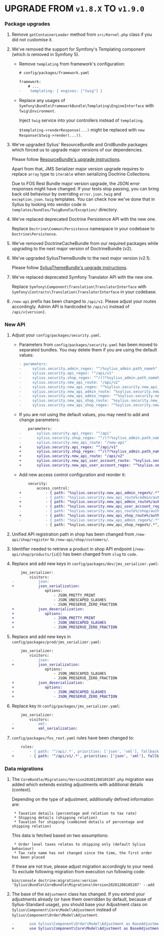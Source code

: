 # UPGRADE FROM `v1.8.X` TO `v1.9.0`

### Package upgrades

1. Remove `getContainerLoader` method from `src/Kernel.php` class if you did not customise it.

1. We've removed the support for Symfony's Templating component (which is removed in Symfony 5). 

    * Remove `templating` from framework's configuration:
        
        ```diff
        # config/packages/framework.yaml
       
        framework:
            # ...
        -    templating: { engines: ["twig"] }
        ```
      
    * Replace any usages of `Symfony\Bundle\FrameworkBundle\Templating\EngineInterface` with `Twig\Environment`.
   
        Inject `twig` service into your controllers instead of `templating`.
      
        `$templating->renderResponse(...)` might be replaced with `new Response($twig->render(...))`.
    
1. We've upgraded Sylius' ResourceBundle and GridBundle packages which forced us to upgrade major versions of our dependencies.
   
    Please follow [ResourceBundle's upgrade instructions](https://github.com/Sylius/SyliusResourceBundle/blob/master/UPGRADE.md#from-16x-to-17x).
   
    Apart from that, JMS Serializer major version upgrade requires to replace `array` type to `iterable` when serializing Doctrine Collections.

    Due to FOS Rest Bundle major version upgrade, the JSON error responses might have changed. If your tests stop passing,
    you can bring back old behaviour by overriding `error.json.twig` and `exception.json.twig` templates. You can check
    how we've done that in Sylius by looking into vendor code in `templates/bundles/TwigBundle/Exception/` directory. 
   
1. We've replaced deprecated Doctrine Persistence API with the new one.
   
    Replace `Doctrine\Common\Persistence` namespace in your codebase to `Doctrine\Persistence`.
   
1. We've removed DoctrineCacheBundle from our required packages while upgrading to the next major version of DoctrineBundle (v2).
   
1. We've upgraded SyliusThemeBundle to the next major version (v2.1).
   
    Please follow [SyliusThemeBundle's upgrade instructions](https://github.com/Sylius/SyliusThemeBundle/blob/master/UPGRADE.md).
   
1. We've replaced deprecated Symfony Translator API with the new one.
   
    Replace `Symfony\Component\Translation\TranslatorInterface` with `Symfony\Contracts\Translation\TranslatorInterface` in your codebase.

1. `/new-api` prefix has been changed to `/api/v2`. Please adjust your routes accordingly.
   Admin API is hardcoded to `/api/v1` instead of `/api/v{version}`.

### New API

1. Adjust your `config/packages/security.yaml`.

    * Parameters from `config/packages/security.yaml` has been moved to separated bundles. 
    You may delete them if you are using the default values:
      
        ```diff
        - parameters:
        -     sylius.security.admin_regex: "^/%sylius_admin.path_name%"
        -     sylius.security.api_regex: "^/api/v1"
        -     sylius.security.shop_regex: "^/(?!%sylius_admin.path_name%|api/.*|api$|media/.*)[^/]++"
        -     sylius.security.new_api_route: "/api/v2"
        -     sylius.security.new_api_regex: "^%sylius.security.new_api_route%"
        -     sylius.security.new_api_admin_route: "%sylius.security.new_api_route%/admin"
        -     sylius.security.new_api_admin_regex: "^%sylius.security.new_api_admin_route%"
        -     sylius.security.new_api_shop_route: "%sylius.security.new_api_route%/shop"
        -     sylius.security.new_api_shop_regex: "^%sylius.security.new_api_shop_route%"
        ```

    * If you are not using the default values, you may need to add and change parameters:
    
        ```diff
            parameters:
        -       sylius.security.api_regex: "^/api"
        -       sylius.security.shop_regex: "^/(?!%sylius_admin.path_name%|new-api|api/.*|api$|media/.*)[^/]++"
        -       sylius.security.new_api_route: "/new-api"
        +       sylius.security.api_regex: "^/api/v1"
        +       sylius.security.shop_regex: "^/(?!%sylius_admin.path_name%|api/.*|api$|media/.*)[^/]++"
        +       sylius.security.new_api_route: "/api/v2"
        +       sylius.security.new_api_user_account_route: "%sylius.security.new_api_shop_route%/account"
        +       sylius.security.new_api_user_account_regex: "^%sylius.security.new_api_user_account_route%"
        ```
    
    * Add new access control configuration and reorder it:
    
        ```diff
            security:
                access_control:
        +           - { path: "%sylius.security.new_api_admin_regex%/.*", role: ROLE_API_ACCESS }
        -           - { path: "%sylius.security.new_api_route%/admin/authentication-token", role: IS_AUTHENTICATED_ANONYMOUSLY }
        +           - { path: "%sylius.security.new_api_admin_route%/authentication-token", role: IS_AUTHENTICATED_ANONYMOUSLY }
        +           - { path: "%sylius.security.new_api_user_account_regex%/.*", role: ROLE_USER }
        -           - { path: "%sylius.security.new_api_route%/shop/authentication-token", role: IS_AUTHENTICATED_ANONYMOUSLY }
        +           - { path: "%sylius.security.new_api_shop_route%/authentication-token", role: IS_AUTHENTICATED_ANONYMOUSLY }
        -           - { path: "%sylius.security.new_api_admin_regex%/.*", role: ROLE_API_ACCESS }
                    - { path: "%sylius.security.new_api_shop_regex%/.*", role: IS_AUTHENTICATED_ANONYMOUSLY }
        ```

1. Unified API registration path in shop has been changed from `/new-api/shop/register` to `/new-api/shop/customers/`. 
 
1. Identifier needed to retrieve a product in shop API endpoint (`/new-api/shop/products/{id}`) has been changed from `slug` to `code`. 

1. Replace and add new keys in `config/packages/dev/jms_serializer.yaml`:

    ```diff
        jms_serializer:
            visitors:
    -           json:
    +           json_serialization:
                   options:
                       - JSON_PRETTY_PRINT
                       - JSON_UNESCAPED_SLASHES
                       - JSON_PRESERVE_ZERO_FRACTION
    +           json_deserialization:
    +              options:
    +                  - JSON_PRETTY_PRINT
    +                  - JSON_UNESCAPED_SLASHES
    +                  - JSON_PRESERVE_ZERO_FRACTION
    ```

1. Replace and add new keys in `config/packages/prod/jms_serializer.yaml`:

    ```diff
        jms_serializer:
            visitors:
    -           json:
    +           json_serialization:
                   options:
                       - JSON_UNESCAPED_SLASHES
                       - JSON_PRESERVE_ZERO_FRACTION
    +           json_deserialization:
    +              options:
    +                  - JSON_UNESCAPED_SLASHES
    +                  - JSON_PRESERVE_ZERO_FRACTION
    ```
   
1. Replace key in `config/packages/jms_serializer.yaml`:
   
   ```diff
       jms_serializer:
           visitors:
   -           xml:
   +           xml_serialization:
   ```

1. `config/packages/fos_rest.yaml` rules have been changed to:

    ```diff
        rules:
    -       - { path: '^/api/.*', priorities: ['json', 'xml'], fallback_format: json, prefer_extension: true }
    +       - { path: '^/api/v1/.*', priorities: ['json', 'xml'], fallback_format: json, prefer_extension: true }
    ```

### Data migrations

1. The `CoreBundle/Migrations/Version20201208105207.php` migration was added which extends existing adjustments with additional details (context). 
   
    Depending on the type of adjustment, additionally defined information are:
    
        * Taxation details (percentage and relation to tax rate)
        * Shipping details (shipping relation)
        * Taxation for shipping (combined details of percentage and shipping relation)
 
    This data is fetched based on two assumptions:
   
        * Order level taxes relates to shipping only (default Sylius behaviour)
        * Tax rate name has not changed since the time, the first order has been placed
 
    If these are not true, please adjust migration accordingly to your need. To exclude following migration from execution run following code: 
    
    ```
    bin/console doctrine:migrations:version 'Sylius\Bundle\CoreBundle\Migrations\Version20201208105207' --add
    ```

1. The base of the `Adjustment` class has changed. If you extend your adjustments already (or have them overridden 
by default, because of Sylius-Standard usage), you should base your Adjustment class 
on `Sylius\Component\Core\Model\Adjustment` instead of `Sylius\Component\Order\Model\Adjustment`.

    ```diff
    -       use Sylius\Component\Order\Model\Adjustment as BaseAdjustment;
    +       use Sylius\Component\Core\Model\Adjustment as BaseAdjustment;
    ```
